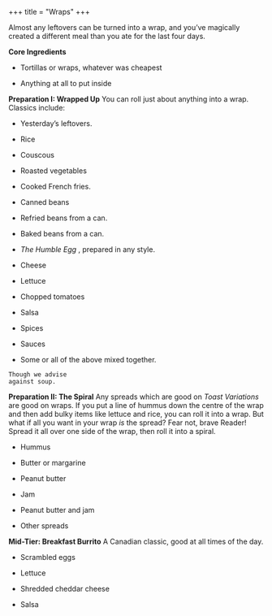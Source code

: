 +++
title = "Wraps"
+++

Almost any leftovers can be turned into a wrap, and you’ve magically created
a different meal than you ate for the last four days.

**Core Ingredients**
- Tortillas or wraps, whatever was cheapest

- Anything at all to put inside

**Preparation I: Wrapped Up**
You can roll just about anything into a wrap. Classics include:

- Yesterday’s leftovers.

- Rice

- Couscous

- Roasted vegetables

- Cooked French fries.

- Canned beans

- Refried beans from a can.

- Baked beans from a can.

- _The Humble Egg_ , prepared in any style.

- Cheese

- Lettuce

- Chopped tomatoes

- Salsa

- Spices

- Sauces

- Some or all of the above mixed together.

```
Though we advise
against soup.
```


**Preparation II: The Spiral**
Any spreads which are good on _Toast Variations_ are good on wraps. If you
put a line of hummus down the centre of the wrap and then add bulky items
like lettuce and rice, you can roll it into a wrap. But what if all you want in
your wrap _is_ the spread? Fear not, brave Reader! Spread it all over one side of
the wrap, then roll it into a spiral.

- Hummus

- Butter or margarine

- Peanut butter

- Jam

- Peanut butter and jam

- Other spreads

**Mid-Tier: Breakfast Burrito**
A Canadian classic, good at all times of the day.

- Scrambled eggs

- Lettuce

- Shredded cheddar cheese

- Salsa